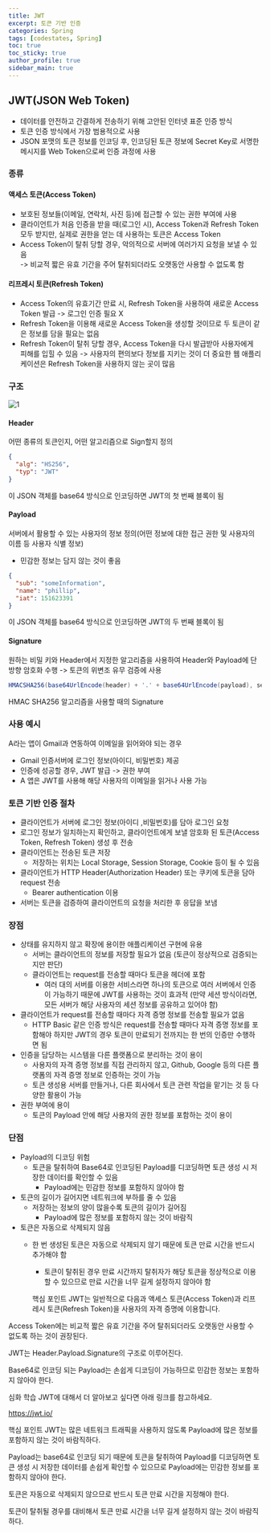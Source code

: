 ```yaml
---
title: JWT
excerpt: 토큰 기반 인증
categories: Spring
tags: [codestates, Spring]
toc: true
toc_sticky: true
author_profile: true
sidebar_main: true
---
```


## JWT(JSON Web Token)
- 데이터를 안전하고 간결하게 전송하기 위해 고안된 인터넷 표준 인증 방식
- 토큰 인증 방식에서 가장 범용적으로 사용
- JSON 포맷의 토큰 정보를 인코딩 후, 인코딩된 토큰 정보에 Secret Key로 서명한 메시지를 Web Token으로써 인증 과정에 사용

### 종류
#### 액세스 토큰(Access Token)
- 보호된 정보들(이메일, 연락처, 사진 등)에 접근할 수 있는 권한 부여에 사용
- 클라이언트가 처음 인증을 받을 때(로그인 시), Access Token과 Refresh Token 모두 받지만, 실제로 권한을 얻는 데 사용하는 토큰은 Access Token
- Access Token이 탈취 당할 경우, 악의적으로 서버에 여러가지 요청을 보낼 수 있음  
-> 비교적 짧은 유효 기간을 주어 탈취되더라도 오랫동안 사용할 수 없도록 함
#### 리프레시 토큰(Refresh Token)
- Access Token의 유효기간 만료 시, Refresh Token을 사용하여 새로운 Access Token 발급 
-> 로그인 인증 필요 X
- Refresh Token을 이용해 새로운 Access Token을 생성할 것이므로 두 토큰이 같은 정보를 담을 필요는 없음
- Refresh Token이 탈취 당할 경우, Access Token을 다시 발급받아 사용자에게 피해를 입힐 수 있음
-> 사용자의 편의보다 정보를 지키는 것이 더 중요한 웹 애플리케이션은 Refresh Token을 사용하지 않는 곳이 많음

### 구조 
![1](https://user-images.githubusercontent.com/90169862/226263670-0df769fa-ddc4-4d30-84f8-b898e0cc3167.PNG)

#### Header
어떤 종류의 토큰인지, 어떤 알고리즘으로 Sign할지 정의
```JSON
{
  "alg": "HS256",
  "typ": "JWT"
}
```
이 JSON 객체를 base64 방식으로 인코딩하면 JWT의 첫 번째 블록이 됨

#### Payload
서버에서 활용할 수 있는 사용자의 정보 정의(어떤 정보에 대한 접근 권한 및 사용자의 이름 등 사용자 식별 정보)
  - 민감한 정보는 담지 않는 것이 좋음
```JSON
{
  "sub": "someInformation",
  "name": "phillip",
  "iat": 151623391
}
```
이 JSON 객체를 base64 방식으로 인코딩하면 JWT의 두 번째 블록이 됨

#### Signature
원하는 비밀 키와 Header에서 지정한 알고리즘을 사용하여 Header와 Payload에 단방향 암호화 수행
-> 토큰의 위변조 유무 검증에 사용
```Java
HMACSHA256(base64UrlEncode(header) + '.' + base64UrlEncode(payload), secret);
```
HMAC SHA256 알고리즘을 사용할 때의 Signature

### 사용 예시
A라는 앱이 Gmail과 연동하여 이메일을 읽어와야 되는 경우
- Gmail 인증서버에 로그인 정보(아이디, 비밀번호) 제공
- 인증에 성공할 경우, JWT 발급 -> 권한 부여
- A 앱은 JWT를 사용해 해당 사용자의 이메일을 읽거나 사용 가능

### 토큰 기반 인증 절차
- 클라이언트가 서버에 로그인 정보(아이디 ,비밀번호)를 담아 로그인 요청
- 로그인 정보가 일치하는지 확인하고, 클라이언트에게 보낼 암호화 된 토큰(Access Token, Refresh Token) 생성 후 전송
- 클라이언트는 전송된 토큰 저장
  - 저장하는 위치는 Local Storage, Session Storage, Cookie 등이 될 수 있음
- 클라이언트가 HTTP Header(Authorization Header) 또는 쿠키에 토큰을 담아 request 전송
  - Bearer authentication 이용
- 서버는 토큰을 검증하여 클라이언트의 요청을 처리한 후 응답을 보냄

### 장점
- 상태를 유지하지 않고 확장에 용이한 애플리케이션 구현에 유용
  - 서버는 클라이언트의 정보를 저장할 필요가 없음 (토큰이 정상적으로 검증되는지만 판단)
  - 클라이언트는 request를 전송할 때마다 토큰을 헤더에 포함
    - 여러 대의 서버를 이용한 서비스라면 하나의 토큰으로 여러 서버에서 인증이 가능하기 때문에 JWT를 사용하는 것이 효과적
    (만약 세션 방식이라면, 모든 서버가 해당 사용자의 세션 정보를 공유하고 있어야 함)
- 클라이언트가 request를 전송할 때마다 자격 증명 정보를 전송할 필요가 없음
  - HTTP Basic 같은 인증 방식은 request를 전송할 때마다 자격 증명 정보를 포함해야 하지만 JWT의 경우 토큰이 만료되기 전까지는 한 번의 인증만 수행하면 됨
- 인증을 담당하는 시스템을 다른 플랫폼으로 분리하는 것이 용이
  - 사용자의 자격 증명 정보를 직접 관리하지 않고, Github, Google 등의 다른 플랫폼의 자격 증명 정보로 인증하는 것이 가능
  - 토큰 생성용 서버를 만들거나, 다른 회사에서 토큰 관련 작업을 맡기는 것 등 다양한 활용이 가능
- 권한 부여에 용이
  - 토큰의 Payload 안에 해당 사용자의 권한 정보를 포함하는 것이 용이

### 단점
- Payload의 디코딩 위험
  - 토큰을 탈취하여 Base64로 인코딩된 Payload를 디코딩하면 토큰 생성 시 저장한 데이터를 확인할 수 있음 
    - Payload에는 민감한 정보를 포함하지 않아야 함
- 토큰의 길이가 길어지면 네트워크에 부하를 줄 수 있음
  - 저장하는 정보의 양이 많을수록 토큰의 길이가 길어짐
    - Payload에 많은 정보를 포함하지 않는 것이 바람직
- 토큰은 자동으로 삭제되지 않음 
  - 한 번 생성된 토큰은 자동으로 삭제되지 않기 때문에 토큰 만료 시간을 반드시 추가해야 함
    - 토큰이 탈취된 경우 만료 시간까지 탈취자가 해당 토큰을 정상적으로 이용할 수 있으므로 만료 시간을 너무 길게 설정하지 않아야 함


    핵심 포인트
JWT는 일반적으로 다음과 액세스 토큰(Access Token)과 리프레시 토큰(Refresh Token)을 사용자의 자격 증명에 이용합니다.

Access Token에는 비교적 짧은 유효 기간을 주어 탈취되더라도 오랫동안 사용할 수 없도록 하는 것이 권장된다.

JWT는 Header.Payload.Signature의 구조로 이루어진다.

Base64로 인코딩 되는 Payload는 손쉽게 디코딩이 가능하므로 민감한 정보는 포함하지 않아야 한다.



심화 학습
JWT에 대해서 더 알아보고 싶다면 아래 링크를 참고하세요.

https://jwt.io/




핵심 포인트
JWT는 많은 네트워크 트래픽을 사용하지 않도록 Payload에 많은 정보를 포함하지 않는 것이 바람직하다.

Payload는 base64로 인코딩 되기 때문에 토큰을 탈취하여 Payload를 디코딩하면 토큰 생성 시 저장한 데이터를 손쉽게 확인할 수 있으므로 Payload에는 민감한 정보를 포함하지 않아야 한다.

토큰은 자동으로 삭제되지 않으므로 반드시 토큰 만료 시간을 지정해야 한다.

토큰이 탈취될 경우를 대비해서 토큰 만료 시간을 너무 길게 설정하지 않는 것이 바람직하다.